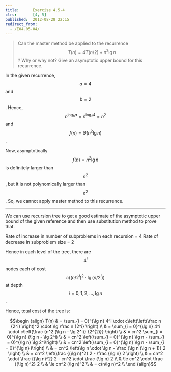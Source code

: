 ```yaml
---
title:      Exercise 4.5-4
clrs:       [4, 5]
published:  2012-08-28 22:15
redirect_from:
  - /E04.05-04/
---
```


>Can the master method be applied to the recurrence $$T(n) = 4T(n/2) + n^2 \lg n$$? Why or why not? Give an asymptotic upper bound for this recurrence.

In the given recurrence, $$a = 4$$ and $$b = 2$$. Hence, $$n^{\log_b a} = n^{\log_2 4} = n^2$$ and $$f(n) = \Theta(n^2 \lg n)$$.

Now, asymptotically $$f(n) = n^2 \lg n$$ is definitely larger than $$n^2$$, but it is not polynomically larger than $$n^2$$. So, we cannot apply master method to this recurrence.

***

We can use recursion tree to get a good estimate of the asymptotic upper bound of the given reference and then use substitution method to prove that.

Rate of increase in number of subproblems in each recursion = 4
Rate of decrease in subproblem size = 2

Hence in each level of the tree, there are $$4^i$$ nodes each of cost $$c((n/2^i)^2 \cdot \lg (n/2^i))$$ at depth $$i = 0, 1, 2, \dots, \lg n$$.

Hence, total cost of the tree is:

$$\begin {align}
T(n) & = \sum_{i = 0}^{\lg n} 4^i \cdot c\left(\left(\frac n {2^i} \right)^2 \cdot \lg \frac n {2^i} \right) \\
     & = \sum_{i = 0}^{\lg n} 4^i \cdot c\left(\frac {n^2 (\lg n - \lg 2^i)} {2^{2i}} \right) \\
     & = cn^2 \sum_{i = 0}^{\lg n} (\lg n - \lg 2^i) \\
     & = cn^2 \left(\sum_{i = 0}^{\lg n} \lg n - \sum_{i = 0}^{\lg n} \lg 2^i\right) \\
     & = cn^2 \left(\sum_{i = 0}^{\lg n} \lg n - \sum_{i = 0}^{\lg n} i\right) \\
     & = cn^2 \left(\lg n \cdot \lg n - \frac {\lg n (\lg n + 1)} 2 \right) \\
     & = cn^2 \left(\frac {(\lg n)^2} 2 - \frac {\lg n} 2 \right) \\
     & = cn^2 \cdot \frac {(\lg n)^2} 2 - cn^2 \cdot \frac {\lg n} 2 \\
     & \le cn^2 \cdot \frac {(\lg n)^2} 2 \\
     & \le cn^2 (\lg n)^2 \\
     & = c(n\lg n)^2 \\
\end {align}$$